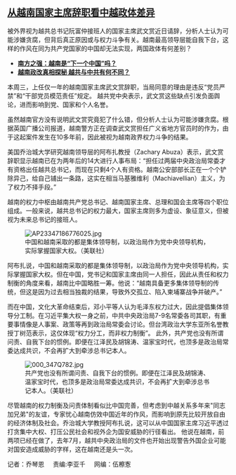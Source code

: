 <!--1711052128000-->
[从越南国家主席辞职看中越政体差异](https://www.rfa.org/mandarin/yataibaodao/zhengzhi/lu-03212024161441.html)
------

<p>被外界视为越共总书记阮富仲接班人的国家主席武文赏近日请辞，分析人士认为可能涉嫌贪腐，但背后真正原因或与权力斗争有关。越南最高领导层能自我下台，这样的作风在同为共产党国家的中国却无法实现，两国政体有何差别？</p><ul><li><strong><a href="https://www.rfa.org/mandarin/zhuanlan/zhongguozuiqianxian/fin-06202022091331.html">南方之强：越南是“下一个中国”吗？</a></strong></li><li><a href="https://www.rfa.org/mandarin/ytbdzhuantixilie/vietnam-zhenggai/wy-06102020143511.html"><strong>越南政改真相探秘 越共与中共有何不同？</strong></a></li></ul><p><span style="font-weight: 400;">本周三，上任仅一年的越南国家主席武文赏辞职，当局同意的理由是违反“党员严禁”和“干部党员模范责任”规定。 越共党中央表示，武文赏这些缺点引发负面舆论，进而影响到党、国家和个人名誉。</span></p><p></p><p><span style="font-weight: 400;">虽然越南官方没有说明武文赏究竟犯了什么错，但分析人士认为可能涉嫌贪腐。根据英国广播公司报道，越南警方正在调查武文赏担任广义省地方官员时的作为，由于这起案件发生在10多年前，因此被视为越南政界权力斗争的结果。 </span></p><p></p><p><span style="font-weight: 400;">美国乔治城大学研究越南领导层的阿布扎教授（Zachary Abuza）表示，武文赏辞职显示越南已在为两年后的14大进行人事布局：“担任过两届中央政治局常委才有资格出任越共总书记，而现在只剩4个人有资格。越南公安部部长正在一个个铲除异己，给自己铺出一条路，这实在相当马基雅维利（Machiavellian）主义，为了权力不择手段。”</span></p><p></p><p><span style="font-weight: 400;">越南的权力中枢由越南共产党总书记、越南国家主席、总理和国会主席等四个职位组成。一般来说，越共总书记的权力最大，国家主席则多为虚设、象征意义，但被视为未来总书记的接班人。 </span></p><figure><img alt="AP23347186776025.jpg" class="image-richtext image-inline" src="https://www.rfa.org/mandarin/yataibaodao/zhengzhi/ap23347186776025.jpg" title="AP23347186776025.jpg"/><figcaption>中国和越南采取的都是集体领导制，以政治局作为党中央领导机构，实际掌握国家大权。（美联社）</figcaption></figure><p></p><p><span style="font-weight: 400;">阿布扎说，中国和越南采取的都是集体领导制，以政治局作为党中央领导机构，实际掌握国家大权。但在中国，党书记和国家主席由同一人担任，因此从责任和权力制衡的角度来看，越南比中国略胜一筹。他说：“越南具备更多集体领导制的传统，但这是因为过去相当独裁的结果，导致外交孤立、陷入柬埔寨战争并破产。”</span></p><p></p><p><span style="font-weight: 400;">而在中国，文化大革命结束后，邓小平等人认为毛泽东权力过大，因此提倡集体领导分工制。在习近平集大权一身之前，中共中央政治局7-9名常委各司其职，有重要事情像是人事案、政策等再到政治局常委会讨论。但台湾政治大学东亚所名誉教授丁树范表示，这仅体现“权力分工，而非权力制衡”。 此外，共产党也没有所谓问责、自我下台的惯例。即便在江泽民及胡锦涛、温家宝时代，也顶多是政治局常委达成共识，不会再扩大到牵涉总书记本人。 </span></p><figure><img alt="000_347Q782.jpg" class="image-richtext image-inline" src="https://www.rfa.org/mandarin/yataibaodao/zhengzhi/000_347q782.jpg" title="000_347Q782.jpg"/><figcaption>共产党也没有所谓问责、自我下台的惯例。即便在江泽民及胡锦涛、温家宝时代，也顶多是政治局常委达成共识，不会再扩大到牵涉总书记本人。（美联社）</figcaption></figure><p></p><p><span style="font-weight: 400;">尽管越南的权力制衡及问责体制看似比中国完善，但考虑到中越关系多年来"同志加兄弟"的友谊，专家忧心越南仿效中国近年的作风，而影响到原先比较开放自由的经济体制及社会。乔治城大学教授阿布扎说，这可以从中国国家主席习近平透过打贪集中大权、打压公民社会和视外企为国安威胁的行径看出。 他说在越南，前两项已经在做了，去年7月，越共中央政治局的文件也开始出现警告外国企业可能对国安造成威胁的字样，这在越南还是头一次。</span></p><p><span style="font-weight: 400;">记者：乔琴恩     责编:李亚千     网编：伍檫愙</span></p>
